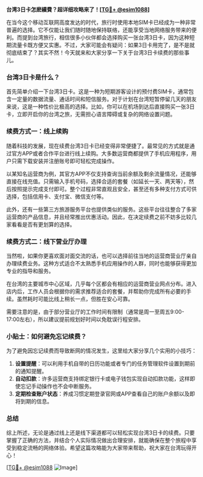 **台湾3日卡怎麽續費？超详细攻略来了！[[TG💪+ @esim1088](https://t.me/s/esim1088)]**

在当今这个移动互联网高度发达的时代，旅行时使用本地SIM卡已经成为一种非常普遍的选择。它不仅能让我们随时随地保持联络，还能享受当地网络服务带来的便利。而提到台湾旅行，相信很多小伙伴都会选择购买一张台湾3日卡，因为这种短期流量卡既方便又实惠。不过，大家可能会有疑问：如果3日卡用完了，是不是就彻底结束了？其实不然！今天就来和大家分享一下关于台湾3日卡续费的那些事儿。

### 台湾3日卡是什么？

首先简单介绍一下台湾3日卡。这是一种为短期游客设计的预付费SIM卡，通常包含一定量的数据流量、通话时间和短信服务。对于计划在台湾短暂停留几天的朋友来说，这是一种性价比极高的选择。比如，你可以在机场到达后直接购买一张3日卡，立即开启你的台湾之旅，无需担心语言障碍或复杂的网络设置问题。

### 续费方式一：线上续购

随着科技的发展，现在续费台湾3日卡已经变得非常便捷了。最常见的方式就是通过官方APP或者合作平台进行线上续购。大多数运营商都提供了手机应用程序，用户只需下载安装并注册账号即可轻松完成操作。

以某知名运营商为例，其官方APP不仅支持查询当前余额及剩余流量情况，还能够直接在线充值。只需输入手机号码，选择合适的套餐（如延长一天、两天等），然后按照提示完成支付即可。整个过程非常直观且安全，甚至还有多种支付方式可供选择，包括信用卡、支付宝、微信支付等。

此外，还有一些第三方旅游服务平台也提供类似的服务。这些平台往往整合了多家运营商的产品信息，并且经常推出优惠活动。因此，在决定续费之前不妨多比较几家看看是否有更划算的选择。

### 续费方式二：线下营业厅办理

当然啦，如果你更喜欢面对面交流的话，也可以选择前往当地的运营商营业厅亲自办理续费业务。这种方式适合不太熟悉手机应用操作的人群，同时也能够获得更加专业的指导和服务。

在台湾的主要城市中心区域，几乎每个区都会有相应的运营商营业网点分布。进入店内后，工作人员会根据你的需求推荐适合的套餐，并帮助你完成所有必要的手续。虽然耗时可能比线上稍长一点，但胜在安心可靠。

需要注意的是，由于部分营业厅的工作时间有限制（通常是周一至周五9:00-17:00左右），所以建议提前规划好时间以免耽误行程安排。

### 小贴士：如何避免忘记续费？

为了避免因忘记续费而导致断网的情况发生，这里给大家分享几个实用的小技巧：

1. **设置提醒**：可以利用手机自带的日历功能或者专门的任务管理软件设置到期前的通知提醒。
2. **自动扣款**：许多运营商支持绑定银行卡或电子钱包实现自动扣款功能，这样即使忘记手动操作也不会中断服务。
3. **定期检查账户状态**：养成习惯定期登录官网或APP查看自己的账户余额以及即将到期的信息。

### 总结

综上所述，无论是通过线上还是线下渠道都可以轻松实现台湾3日卡的续费。只要掌握了正确的方法，并结合个人实际情况做出合理安排，就能确保在整个旅程中享受到稳定流畅的网络体验。希望这篇攻略能为大家带来帮助，祝大家在台湾玩得开心！

[[TG💪+ @esim1088](https://t.me/s/esim1088) ![Image](https://i.postimg.cc/4NQfJmqS/Snipaste-2025-05-13-00-14-12.png)]